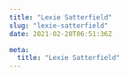 ```yaml
---
title: "Lexie Satterfield"
slug: "lexie-satterfield"
date: 2021-02-20T06:51:36Z

meta:
  title: "Lexie Satterfield"
---
```


